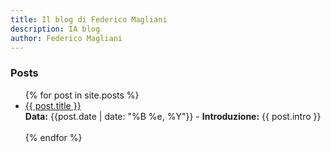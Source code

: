 ```yaml
---
title: Il blog di Federico Magliani
description: IA blog
author: Federico Magliani
---
```

<!-- Global site tag (gtag.js) - Google Analytics -->
<script async src="https://www.googletagmanager.com/gtag/js?id=G-DKE7V23TS7"></script>
<script>
  window.dataLayer = window.dataLayer || [];
  function gtag(){dataLayer.push(arguments);}
  gtag('js', new Date());

  gtag('config', 'G-DKE7V23TS7');
</script>
<!--Mi chiamo Federico Magliani e sono appassionato di intelligenza artificiale. 
<br>Dopo aver ricevuto il Ph.D. in visione artificiale nel 2020, ho continuato a lavorare in questo ambito.
<br>Per maggiori info visita il mio [sito web](http://magliani.altervista.org).-->

### Posts

<ul>
  {% for post in site.posts %}
    <li>
      <a href="{{ post.url }}">{{ post.title }}</a><br> <b>Data:</b> {{post.date | date: "%B %e, %Y"}} <!--- <b>Descrizione:</b> {{ post.description }}--> - <b>Introduzione:</b> {{ post.intro }}<br><br>
    </li>
  {% endfor %}
</ul>
